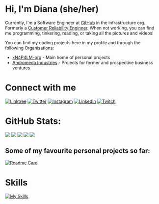 # Hi, I'm Diana (she/her)

Currently, I'm a Software Engineer at [GitHub](https://github.com/github) in the infrastructure org. Formerly a [Customer Reliability Enginner](https://docs.github.com/en/enterprise-cloud@latest/support/learning-about-github-support/about-github-premium-support). When not working, you can find me programming, tinkering, reading, or taking all the pictures and videos!

You can find my coding projects here in my profile and through the following Organisations:

- [xN4P4LM-org](https://github.com/xn4p4lm-org) - Main home of personal projects
- [Andromeda Industries](https://github.com/AndromedaIndustries) - Projects for former and prospective business ventures

# Connect with me

[![Linktree](https://img.shields.io/badge/Linktree-00B289?style=for-the-badge&logo=linktree&logoColor=white)](https://linktr.ee/xn4p4lm)
[![Twitter](https://img.shields.io/badge/Twitter-1DA1F2?style=for-the-badge&logo=twitter&logoColor=white)](https://twitter.com/xn4p4lm)
[![Instagram](https://img.shields.io/badge/Instagram-E4405F?style=for-the-badge&logo=instagram&logoColor=white)](https://instagram.com/xn4p4lm)
[![LinkedIn](https://img.shields.io/badge/LinkedIn-0077B5?style=for-the-badge&logo=linkedin&logoColor=white)](https://linkedin.com/in/xn4p4lm)
[![Twitch](https://img.shields.io/badge/Twitch-9146FF?style=for-the-badge&logo=twitch&logoColor=white)](https://twitch.tv/xn4p4lm)

# GitHub Stats:

![](http://github-profile-summary-cards.vercel.app/api/cards/profile-details?username=xn4p4lm&theme=date_night)
![](http://github-profile-summary-cards.vercel.app/api/cards/repos-per-language?username=xn4p4lm&theme=date_night)
![](http://github-profile-summary-cards.vercel.app/api/cards/most-commit-language?username=xn4p4lm&theme=date_night)
![](http://github-profile-summary-cards.vercel.app/api/cards/stats?username=xn4p4lm&theme=date_night)
![](http://github-profile-summary-cards.vercel.app/api/cards/productive-time?username=xn4p4lm&theme=date_night&utcOffset=8)

## Some of my favourite personal projects so far:

[![Readme Card](https://github-readme-stats.vercel.app/api/pin/?username=xn4p4lm-org&repo=bot-o-cat&show_owner=true)](https://github.com/xn4p4lm-org/bot-o-cat)

# Skills

[![My Skills](https://skillicons.dev/icons?i=github,py,aws,azure,ansible,terraform,go,ts,js,nextjs,tailwind,react,sass,rust,mongodb,mysql,ruby,apple,arduino,bash,bootstrap,c,cs,cpp,cloudflare,cmake,css,debian,discord,docker,dotnet,eclipse,elasticsearch,gcp,git,githubactions,gmail,gradle,grafana,graphql,html,java,jquery,kafka,kubernetes,less,linux,maven,nginx,nodejs,npm,ps,postman,raspberrypi,redhat,redis,ubuntu,vim,visualstudio,vscode,yarn&perline=12)](https://skillicons.dev)
